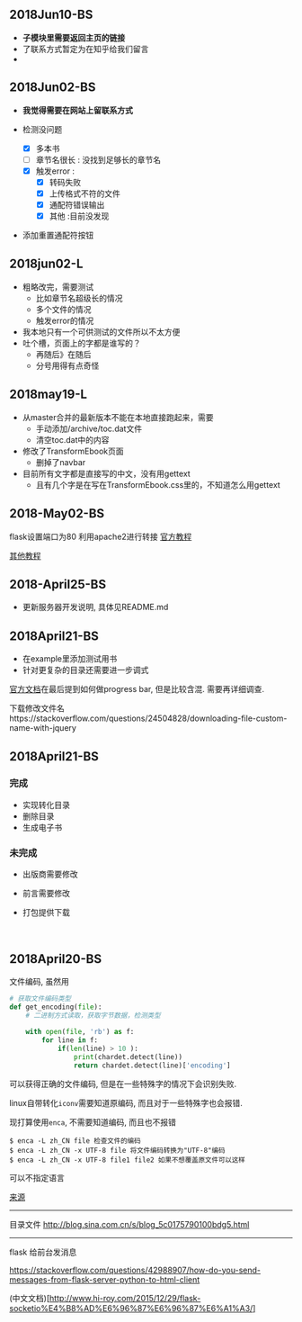 ## 2018Jun10-BS
* **子模块里需要返回主页的链接**
* 了联系方式暂定为在知乎给我们留言
* 

## 2018Jun02-BS

* **我觉得需要在网站上留联系方式**

* 检测没问题
  - [x] 多本书
  - [ ] 章节名很长 : 没找到足够长的章节名
  - [x] 触发error : 
    - [x] 转码失败
    - [x] 上传格式不符的文件
    - [x] 通配符错误输出
    - [x] 其他 :目前没发现

* 添加重置通配符按钮

## 2018jun02-L

* 粗略改完，需要测试
    * 比如章节名超级长的情况
    * 多个文件的情况
    * 触发error的情况
* 我本地只有一个可供测试的文件所以不太方便
* 吐个槽，页面上的字都是谁写的？
    * 再随后》在随后
    * 分号用得有点奇怪

## 2018may19-L
* 从master合并的最新版本不能在本地直接跑起来，需要
    * 手动添加/archive/toc.dat文件
    * 清空toc.dat中的内容
* 修改了TransformEbook页面
    * 删掉了navbar
* 目前所有文字都是直接写的中文，没有用gettext
    * 且有几个字是在写在TransformEbook.css里的，不知道怎么用gettext

## 2018-May02-BS
flask设置端口为80
利用apache2进行转接
[官方教程](http://flask.pocoo.org/docs/1.0/deploying/mod_wsgi/#configuring-apache)

[其他教程](https://blog.zhengzi.me/292.html)






## 2018-April25-BS

- 更新服务器开发说明, 具体见README.md

## 2018April21-BS

- 在example里添加测试用书
- 针对更复杂的目录还需要进一步调式

[官方文档](http://flask.pocoo.org/docs/0.12/patterns/fileuploads/)在最后提到如何做progress bar, 但是比较含混. 需要再详细调查.

下载修改文件名https://stackoverflow.com/questions/24504828/downloading-file-custom-name-with-jquery


## 2018April21-BS

### 完成

- 实现转化目录
- 删除目录
- 生成电子书

### 未完成

- 出版商需要修改

- 前言需要修改

- 打包提供下载

  ​

## 2018April20-BS

文件编码, 虽然用

``` python
# 获取文件编码类型  
def get_encoding(file):  
    # 二进制方式读取，获取字节数据，检测类型  
    
    with open(file, 'rb') as f:  
        for line in f:
            if(len(line) > 10 ):
                print(chardet.detect(line))
                return chardet.detect(line)['encoding']  
```

可以获得正确的文件编码, 但是在一些特殊字的情况下会识别失败.

linux自带转化`iconv`需要知道原编码, 而且对于一些特殊字也会报错.

现打算使用`enca`, 不需要知道编码, 而且也不报错

``` shell
$ enca -L zh_CN file 检查文件的编码
$ enca -L zh_CN -x UTF-8 file 将文件编码转换为"UTF-8"编码
$ enca -L zh_CN -x UTF-8 file1 file2 如果不想覆盖原文件可以这样
```

可以不指定语言

[来源](https://blog.csdn.net/a280606790/article/details/8504133)



---

目录文件 http://blog.sina.com.cn/s/blog_5c0175790100bdg5.html



---

flask 给前台发消息

https://stackoverflow.com/questions/42988907/how-do-you-send-messages-from-flask-server-python-to-html-client

(中文文档)[http://www.hi-roy.com/2015/12/29/flask-socketio%E4%B8%AD%E6%96%87%E6%96%87%E6%A1%A3/]
